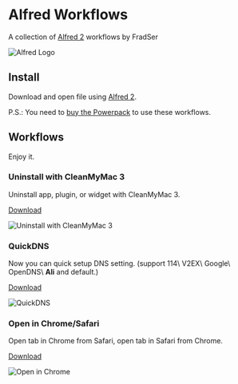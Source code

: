 # Alfred Workflows

A collection of [Alfred 2](http://www.alfredapp.com/) workflows by FradSer

![Alfred Logo](https://cloud.githubusercontent.com/assets/398893/3528722/5b5b30c6-0792-11e4-956d-750ac3a00bd8.png)

## Install

Download and open file using [Alfred 2](http://www.alfredapp.com/).

P.S.: You need to [buy the Powerpack](https://buy.alfredapp.com/) to use these workflows.

## Workflows

Enjoy it.

### Uninstall with CleanMyMac 3

Uninstall app, plugin, or widget with CleanMyMac 3.

[Download](https://raw.githubusercontent.com/FradSer/Alfred-Workflows-by-FradSer/master/Uninstall%20with%20CleanMyMac%203/Uninstall%20with%20CleanMyMac%203.alfredworkflow
)

![Uninstall with CleanMyMac 3](http://d.pr/i/TQ3v+)

### QuickDNS

Now you can quick setup DNS setting. (support 114\ V2EX\ Google\ OpenDNS\ **Ali** and default.)

[Download](https://raw.githubusercontent.com/FradSer/Alfred-Workflows-by-FradSer/master/QuickDNS/QuickDNS.alfredworkflow
)

![QuickDNS](http://d.pr/i/10FIp+)

### Open in Chrome/Safari

Open tab in Chrome from Safari, open tab in Safari from Chrome.

[Download](https://github.com/FradSer/Alfred-Workflows-by-FradSer/raw/develop/Open%20in%20Chrome/Open%20in%20Chrome.alfredworkflow)

![Open in Chrome](http://d.pr/i/Ni0A+)
